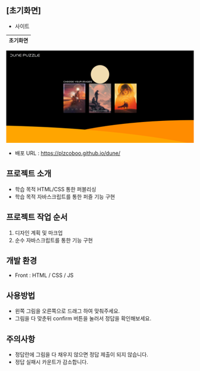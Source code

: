 ## [초기화면]
- 사이트

| 초기화면 |
|----------|
<img src="./main.png">

- 배포 URL : https://plzcoboo.github.io/dune/

## 프로젝트 소개

- 학습 목적 HTML/CSS 통한 퍼블리싱 
- 학습 목적 자바스크립트를 통한 퍼즐 기능 구현


## 프로젝트 작업 순서
1. 디자인 계획 및 마크업
2. 순수 자바스크립트를 통한 기능 구현

## 개발 환경
- Front : HTML / CSS / JS

## 사용방법
- 왼쪽 그림을 오른쪽으로 드래그 하여 맞춰주세요.
- 그림을 다 맞춘뒤 confirm 버튼을 눌러서 정답을 확인해보세요.

## 주의사항
- 정답란에 그림을 다 채우지 않으면 정답 제출이 되지 않습니다.
- 정답 실패시 카운트가 감소합니다.
